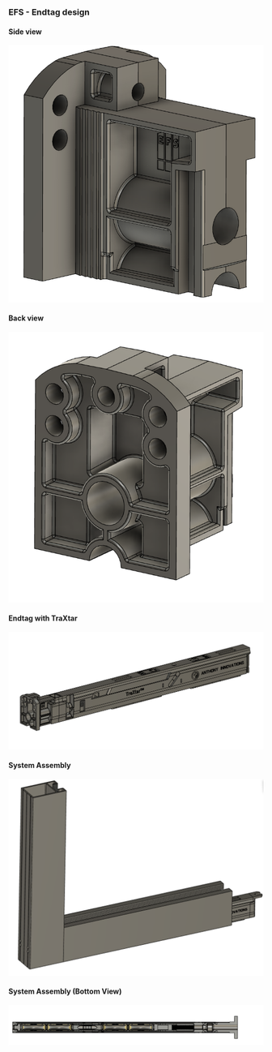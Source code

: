 ### EFS - Endtag design

#### Side view
![](https://github.com/tasnim04/Anthony-Innov-work/blob/main/Ant-Innovation-Portfolio/EFS%20Endtag/EFS%20Endtag%20Side%20view.PNG)

#### Back view
![](https://github.com/tasnim04/Anthony-Innov-work/blob/main/Ant-Innovation-Portfolio/EFS%20Endtag/EFS%20Endtag%20Backside.PNG)

#### Endtag with TraXtar
![](https://github.com/tasnim04/Anthony-Innov-work/blob/main/Ant-Innovation-Portfolio/EFS%20Endtag/EFS%20Endtag%20Full%20Assembly%20w.%20Traxtar.PNG)

#### System Assembly 
![](https://github.com/tasnim04/Anthony-Innov-work/blob/main/Ant-Innovation-Portfolio/EFS%20Endtag/System%20Assembly%20for%20EFS%20Endtag.PNG)

#### System Assembly (Bottom View) 
![](https://github.com/tasnim04/Anthony-Innov-work/blob/main/Ant-Innovation-Portfolio/EFS%20Endtag/EFS%20Full%20Assembly%20Bottom%20View.PNG)



